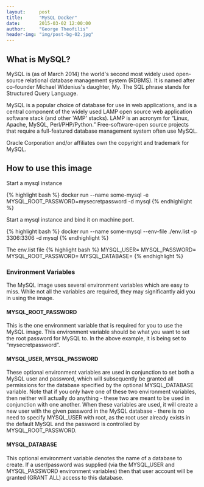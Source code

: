 ```yaml
---
layout:     post
title:      "MySQL Docker"
date:       2015-03-02 12:00:00
author:     "George Theofilis"
header-img: "img/post-bg-02.jpg"
---
```


## What is MySQL?

MySQL is (as of March 2014) the world's second most widely used open-source relational database management system (RDBMS). It is named after co-founder Michael Widenius's daughter, My. The SQL phrase stands for Structured Query Language.

MySQL is a popular choice of database for use in web applications, and is a central component of the widely used LAMP open source web application software stack (and other 'AMP' stacks). LAMP is an acronym for “Linux, Apache, MySQL, Perl/PHP/Python.” Free-software-open source projects that require a full-featured database management system often use MySQL.

Oracle Corporation and/or affiliates own the copyright and trademark for MySQL.

## How to use this image
Start a mysql instance

{% highlight bash %}
docker run --name some-mysql -e MYSQL_ROOT_PASSWORD=mysecretpassword -d mysql
{% endhighlight %}

Start a mysql instance and bind it on machine port.

{% highlight bash %}
docker run --name some-mysql --env-file ./env.list -p 3306:3306 -d mysql 
{% endhighlight %}

The env.list file
{% highlight bash %}
MYSQL_USER=<name>
MYSQL_PASSWORD=<pass>
MYSQL_ROOT_PASSWORD=<pass>
MYSQL_DATABASE=<db>
{% endhighlight %}

### Environment Variables

The MySQL image uses several environment variables which are easy to miss. While not all the variables are required, they may significantly aid you in using the image.

#### MYSQL_ROOT_PASSWORD

This is the one environment variable that is required for you to use the MySQL image. This environment variable should be what you want to set the root password for MySQL to. In the above example, it is being set to “mysecretpassword”.

#### MYSQL_USER, MYSQL_PASSWORD

These optional environment variables are used in conjunction to set both a MySQL user and password, which will subsequently be granted all permissions for the database specified by the optional MYSQL_DATABASE variable. Note that if you only have one of these two environment variables, then neither will actually do anything - these two are meant to be used in conjunction with one another. When these variables are used, it will create a new user with the given password in the MySQL database - there is no need to specify MYSQL_USER with root, as the root user already exists in the default MySQL and the password is controlled by MYSQL_ROOT_PASSWORD.

#### MYSQL_DATABASE

This optional environment variable denotes the name of a database to create. If a user/password was supplied (via the MYSQL_USER and MYSQL_PASSWORD environment variables) then that user account will be granted (GRANT ALL) access to this database.